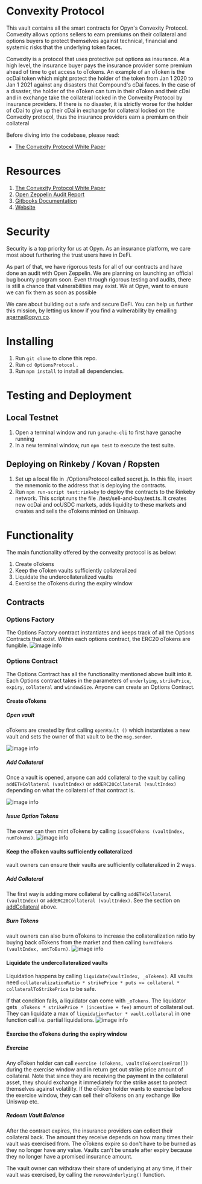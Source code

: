 # Convexity Protocol

This vault contains all the smart contracts for Opyn's Convexity Protocol. Convexity allows options sellers to earn premiums on their collateral and options buyers to protect themselves against technical, financial and systemic risks that the underlying token faces.

Convexity is a protocol that uses protective put options as insurance. At a high level, the insurance buyer pays the insurance provider some premium ahead of time to get access to oTokens. An example of an oToken is the ocDai token which might protect the holder of the token from Jan 1 2020 to Jan 1 2021 against any disasters that Compound's cDai faces. In the case of a disaster, the holder of the oToken can turn in their oToken and their cDai and in exchange take the collateral locked in the Convexity Protocol by insurance providers. If there is no disaster, it is strictly worse for the holder of cDai to give up their cDai in exchange for collateral locked on the Convexity protocol, thus the insurance providers earn a premium on their collateral

Before diving into the codebase, please read:
- [The Convexity Protocol White Paper](https://drive.google.com/file/d/1YsrGBUpZoPvFLtcwkEYkxNhogWCU772D/view)

# Resources
1. [The Convexity Protocol White Paper](https://drive.google.com/file/d/1YsrGBUpZoPvFLtcwkEYkxNhogWCU772D/view)
2. [Open Zeppelin Audit Report](https://blog.openzeppelin.com/opyn-contracts-audit/)
3. [Gitbooks Documentation](https://opyn.gitbook.io/opyn/)
4. [Website](https://www.opyn.co/)

# Security
Security is a top priority for us at Opyn. As an insurance platform, we care most about furthering the trust users have in DeFi. 

As part of that, we have rigorous tests for all of our contracts and have done an audit with Open Zeppelin. We are planning on launching an official bug bounty program soon. Even through rigorous testing and audits, there is still a chance that vulnerabilities may exist. We at Opyn, want to ensure we can fix them as soon as possible

We care about building out a safe and secure DeFi. You can help us further this mission, by letting us know if you find a vulnerability by emailing aparna@opyn.co. 

# Installing
1. Run `git clone` to clone this repo.
2. Run `cd OptionsProtocol` .
3. Run `npm install` to install all dependencies.

# Testing and Deployment
## Local Testnet
1. Open a terminal window and run `ganache-cli` to first have ganache running
2. In a new terminal window, run `npm test` to execute the test suite.

## Deploying on Rinkeby / Kovan / Ropsten
1. Set up a local file in ./OptionsProtocol called secret.js. In this file, insert the mnemonic to the address that is deploying the contracts.
2. Run `npm run-script test:rinkeby` to deploy the contracts to the Rinkeby network. This script runs the file ./test/sell-and-buy.test.ts. It creates new ocDai and ocUSDC markets, adds liquidity to these markets and creates and sells the oTokens minted on Uniswap.

# Functionality
The main functionality offered by the convexity protocol is as below:
1. Create oTokens
2. Keep the oToken vaults sufficiently collateralized
3. Liquidate the undercollateralized vaults
4. Exercise the oTokens during the expiry window

## Contracts
### Options Factory
The Options Factory contract instantiates and keeps track of all the Options Contracts that exist. Within each options contract, the ERC20 oTokens are fungible.
![image info](./images/createOptions.png)
### Options Contract
The Options Contract has all the functionality mentioned above built into it. Each Options contract takes in the parameters of `underlying`, `strikePrice`, `expiry`, `collateral` and `windowSize`. Anyone can create an Options Contract.

#### Create oTokens
##### Open vault
oTokens are created by first calling `openVault ()` which instantiates a new vault and sets the owner of that vault to be the `msg.sender`.

![image info](./images/openRepo.png)
##### Add Collateral
Once a vault is opened, anyone can add collateral to the vault by calling `addETHCollateral (vaultIndex)`  or  `addERC20Collateral (vaultIndex)` depending on what the collateral of that contract is.

![image info](./images/addCollateral.png)
##### Issue Option Tokens
The owner can then mint oTokens by calling `issueOTokens (vaultIndex, numTokens)`.
![image info](./images/issueOptions.png)

#### Keep the oToken vaults sufficiently collateralized
vault owners can ensure their vaults are sufficiently collateralized in 2 ways.

##### Add Collateral
The first way is adding more collateral by calling `addETHCollateral (vaultIndex)`  or  `addERC20Collateral (vaultIndex)`. See the section on [addCollateral](#addCollateral) above.

##### Burn Tokens
vault owners can also burn oTokens to increase the collateralization ratio by buying back oTokens from the market and then calling `burnOTokens (vaultIndex, amtToBurn)`.
![image info](./images/burnPutTokens.png)

#### Liquidate the undercollateralized vaults

Liquidation happens by calling `liquidate(vaultIndex, _oTokens)`. All vaults need `collateralizationRatio * strikePrice * puts <= collateral * collateralToStrikePrice` to be safe.

If that condition fails, a liquidator can come with `_oTokens`. The liquidator gets `_oTokens * strikePrice * (incentive + fee)` amount of collateral out. They can liquidate a max of `liquidationFactor * vault.collateral` in one function call i.e. partial liquidations.
![image info](./images/liquidate.png)

#### Exercise the oTokens during the expiry window
##### Exercise
Any oToken holder can call `exercise (oTokens, vaultsToExerciseFrom[])` during the exercise window and in return get out strike price amount of collateral. Note that since they are receiving the payment in the collateral asset, they should exchange it immediately for the strike asset to protect themselves against volatility.  If the oToken holder wants to exercise before the exercise window, they can sell their oTokens on any exchange like Uniswap etc.

##### Redeem Vault Balance
After the contract expires, the insurance providers can collect their collateral back. The amount they receive depends on how many times their vault was exercised from. The oTokens expire so don't have to be burned as they no longer have any value. Vaults can't be unsafe after expiry because they no longer have a promised insurance amount.

The vault owner can withdraw their share of underlying at any time, if their vault was exercised, by calling the `removeUnderlying()` function. 

